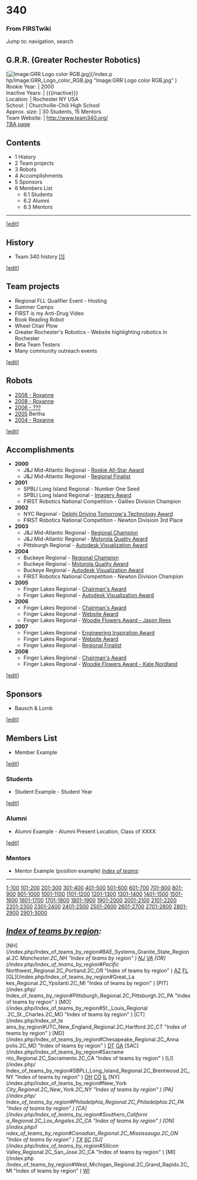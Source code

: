 # 340

### From FIRSTwiki

Jump to: navigation, search

G.R.R. (Greater Rochester Robotics)  
---  
[![Image:GRR Logo color RGB.jpg](/media/3/35/GRR_Logo_color_RGB.jpg)](/index.p
hp/Image:GRR_Logo_color_RGB.jpg "Image:GRR Logo color RGB.jpg" )  
Rookie Year: | 2000  
Inactive Years: | {{{inactive}}}  
Location: | Rochester NY USA  
School: | Churchville-Chili High School  
Approx. size: | 30 Students, 15 Mentors  
Team Website: | <http://www.team340.org/>  
[TBA page](http://www.thebluealliance.net/tbatv/team.php?team=340
"http://www.thebluealliance.net/tbatv/team.php?team=340" )  
  
  

## Contents

  * 1 History
  * 2 Team projects
  * 3 Robots
  * 4 Accomplishments
  * 5 Sponsors
  * 6 Members List
    * 6.1 Students
    * 6.2 Alumni
    * 6.3 Mentors  
---  
  
[[edit](/index.php?title=340&action=edit&section=1 "Edit section: History" )]

## History

  * Team 340 history [[1]](http://team340.org/index.php?option=com_content&view=article&id=51&Itemid=72 "http://team340.org/index.php?option=com_content&view=article&id=51&Itemid=72" )

[[edit](/index.php?title=340&action=edit&section=2 "Edit section: Team
projects" )]

## Team projects

  * Regional FLL Qualifier Event - Hosting 
  * Summer Camps 
  * FIRST is my Anti-Drug Video 
  * Book Reading Robot 
  * Wheel Chair Plow 
  * Greater Rochester's Robotics - Website highlighting robotics in Rochester 
  * Beta Team Testers 
  * Many community outreach events 

[[edit](/index.php?title=340&action=edit&section=3 "Edit section: Robots" )]

## Robots

  * [2008 - Roxanne](/index.php?title=340_in_2008&action=edit "340 in 2008" )
  * [2008 - Roxanne](/index.php?title=340_in_2007&action=edit "340 in 2007" )
  * [2006 - ???](/index.php?title=340_in_2006&action=edit "340 in 2006" )
  * [2005](/index.php?title=340_in_2005&action=edit "340 in 2005" ) Bertha 
  * [2004 - Roxanne](/index.php?title=340_in_2004&action=edit "340 in 2004" )

[[edit](/index.php?title=340&action=edit&section=4 "Edit section:
Accomplishments" )]

## Accomplishments

  * **2000**
    * J&amp;J Mid-Atlantic Regional - [Rookie All-Star Award](/index.php/Rookie_All-Star_Award "Rookie All-Star Award" )
    * J&amp;J Mid-Atlantic Regional - [Regional Finalist](/index.php/Regional_Finalist "Regional Finalist" )
  * **2001**
    * SPBLI Long Island Regional - Number One Seed 
    * SPBLI Long Island Regional - [Imagery Award](/index.php/Imagery_Award "Imagery Award" )
    * FIRST Robotics National Competition - Galileo Division Champion 
  * **2002**
    * NYC Regional - [Delphi Driving Tomorrow's Technology Award](/index.php/Delphi_Driving_Tomorrow%27s_Technology_Award "Delphi Driving Tomorrow's Technology Award" )
    * FIRST Robotics National Competition - Newton Divisioin 3rd Place 
  * **2003**
    * J&amp;J Mid-Atlantic Regional - [Regional Champion](/index.php/Regional_Champion "Regional Champion" )
    * J&amp;J Mid-Atlantic Regional - [Motorola Quality Award](/index.php/Motorola_Quality_Award "Motorola Quality Award" )
    * Pittsburgh Regional - [Autodesk Visualization Award](/index.php/Autodesk_Visualization_Award "Autodesk Visualization Award" )
  * **2004**
    * Buckeye Regional - [Regional Champion](/index.php/Regional_Champion "Regional Champion" )
    * Buckeye Regional - [Motorola Quality Award](/index.php/Motorola_Quality_Award "Motorola Quality Award" )
    * Buckeye Regional - [Autodesk Visualization Award](/index.php/Autodesk_Visualization_Award "Autodesk Visualization Award" )
    * FIRST Robotics National Competition - Newton Division Champion 
  * **2005**
    * Finger Lakes Regional - [Chairman's Award](/index.php/Chairman%27s_Award "Chairman's Award" )
    * Finger Lakes Regional - [Autodesk Visualization Award](/index.php/Autodesk_Visualization_Award "Autodesk Visualization Award" )
  * **2006**
    * Finger Lakes Regional - [Chairman's Award](/index.php/Chairman%27s_Award "Chairman's Award" )
    * Finger Lakes Regional - [Website Award](/index.php?title=Website_Award&action=edit "Website Award" )
    * Finger Lakes Regional - [Woodie Flowers Award - Jason Rees](/index.php?title=Woodie_Flowers_Award_-_Jason_Rees&action=edit "Woodie Flowers Award - Jason Rees" )
  * **2007**
    * Finger Lakes Regional - [Engineering Inspiration Award](/index.php/Engineering_Inspiration_Award "Engineering Inspiration Award" )
    * Finger Lakes Regional - [Website Award](/index.php?title=Website_Award&action=edit "Website Award" )
    * Finger Lakes Regional - [Regional Finalist](/index.php/Regional_Finalist "Regional Finalist" )
  * **2008**
    * Finger Lakes Regional - [Chairman's Award](/index.php/Chairman%27s_Award "Chairman's Award" )
    * Finger Lakes Regional - [Woodie Flowers Award - Kate Nordland](/index.php?title=Woodie_Flowers_Award_-_Kate_Nordland&action=edit "Woodie Flowers Award - Kate Nordland" )

[[edit](/index.php?title=340&action=edit&section=5 "Edit section: Sponsors" )]

## Sponsors

  * Bausch &amp; Lomb 

[[edit](/index.php?title=340&action=edit&section=6 "Edit section: Members
List" )]

## Members List

  * Member Example 

[[edit](/index.php?title=340&action=edit&section=7 "Edit section: Students" )]

### Students

  * Student Example - Student Year 

[[edit](/index.php?title=340&action=edit&section=8 "Edit section: Alumni" )]

### Alumni

  * Alumni Example - Alumni Present Location, Class of XXXX 

[[edit](/index.php?title=340&action=edit&section=9 "Edit section: Mentors" )]

### Mentors

  * Mentor Example (position example) 
_[Index of teams](/index.php/Index_of_teams "Index of teams" ):_  
---  
  
[1-100](/index.php/Index_of_teams#1-100 "Index of teams" )
[101-200](/index.php/Index_of_teams#101-200 "Index of teams" )
[201-300](/index.php/Index_of_teams#201-300 "Index of teams" )
[301-400](/index.php/Index_of_teams#301-400 "Index of teams" )
[401-500](/index.php/Index_of_teams#401-500 "Index of teams" )
[501-600](/index.php/Index_of_teams#501-600 "Index of teams" )
[601-700](/index.php/Index_of_teams#601-700 "Index of teams" )
[701-800](/index.php/Index_of_teams#701-800 "Index of teams" )
[801-900](/index.php/Index_of_teams#801-900 "Index of teams" )
[901-1000](/index.php/Index_of_teams#901-1000 "Index of teams" )
[1001-1100](/index.php/Index_of_teams#1001-1100 "Index of teams" )
[1101-1200](/index.php/Index_of_teams#1101-1200 "Index of teams" )
[1201-1300](/index.php/Index_of_teams#1201-1300 "Index of teams" )
[1301-1400](/index.php/Index_of_teams#1301-1400 "Index of teams" )
[1401-1500](/index.php/Index_of_teams#1401-1500 "Index of teams" )
[1501-1600](/index.php/Index_of_teams#1501-1600 "Index of teams" )
[1601-1700](/index.php/Index_of_teams#1601-1700 "Index of teams" )
[1701-1800](/index.php/Index_of_teams#1701-1800 "Index of teams" )
[1801-1900](/index.php/Index_of_teams#1801-1900 "Index of teams" )
[1901-2000](/index.php/Index_of_teams#1901-2000 "Index of teams" )
[2001-2100](/index.php/Index_of_teams#2001-2100 "Index of teams" )
[2101-2200](/index.php/Index_of_teams#2101-2200 "Index of teams" )
[2201-2300](/index.php/Index_of_teams#2201-2300 "Index of teams" )
[2301-2400](/index.php/Index_of_teams#2301-2400 "Index of teams" )
[2401-2500](/index.php/Index_of_teams#2401-2500 "Index of teams" )
[2501-2600](/index.php/Index_of_teams#2501-2600 "Index of teams" )
[2601-2700](/index.php/Index_of_teams#2601-2700 "Index of teams" )
[2701-2800](/index.php/Index_of_teams#2701-2800 "Index of teams" )
[2801-2900](/index.php/Index_of_teams#2801-2900 "Index of teams" )
[2901-3000](/index.php/Index_of_teams#2901-3000 "Index of teams" )  
  
_[Index of teams by region](/index.php/Index_of_teams_by_region "Index of
teams by region" ):_  
---  
  
[NH](/index.php/Index_of_teams_by_region#BAE_Systems_Granite_State_Regional.2C
_Manchester.2C_NH "Index of teams by region" )
[NJ](/index.php/Index_of_teams_by_region#New_Jersey_Regional.2C_Trenton.2C_NJ
"Index of teams by region" )
[VA](/index.php/Index_of_teams_by_region#NASA.2FVCU_Regional.2C_Richmond.2C_VA
"Index of teams by region" ) [OR](/index.php/Index_of_teams_by_region#Pacific_
Northwest_Regional.2C_Portland.2C_OR "Index of teams by region" )
[AZ](/index.php/Index_of_teams_by_region#Arizona_Regional.2C_Phoenix.2C_AZ
"Index of teams by region" )
[FL](/index.php/Index_of_teams_by_region#Florida_Regional.2C_Orlando.2C_FL
"Index of teams by region" ) [GL](/index.php/Index_of_teams_by_region#Great_La
kes_Regional.2C_Ypsilanti.2C_MI "Index of teams by region" ) [PIT](/index.php/
Index_of_teams_by_region#Pittsburgh_Regional.2C_Pittsburgh.2C_PA "Index of
teams by region" ) [MO](/index.php/Index_of_teams_by_region#St._Louis_Regional
.2C_St._Charles.2C_MO "Index of teams by region" ) [CT](/index.php/Index_of_te
ams_by_region#UTC_New_England_Regional.2C_Hartford.2C_CT "Index of teams by
region" ) [MD](/index.php/Index_of_teams_by_region#Chesapeake_Regional.2C_Anna
polis.2C_MD "Index of teams by region" )
[DT](/index.php/Index_of_teams_by_region#Detroit_Regional.2C_Detroit.2C_MI
"Index of teams by region" )
[GA](/index.php/Index_of_teams_by_region#Peachtree_Regional.2C_Duluth.2C_GA
"Index of teams by region" ) [SAC](/index.php/Index_of_teams_by_region#Sacrame
nto_Regional.2C_Sacramento.2C_CA "Index of teams by region" ) [LI](/index.php/
Index_of_teams_by_region#SBPLI_Long_Island_Regional.2C_Brentwood.2C_NY "Index
of teams by region" )
[OH](/index.php/Index_of_teams_by_region#Buckeye_Regional.2C_Cleveland.2C_OH
"Index of teams by region" )
[CO](/index.php/Index_of_teams_by_region#Colorado_Regional.2C_Denver.2C_CO
"Index of teams by region" )
[IL](/index.php/Index_of_teams_by_region#Midwest_Regional.2C_Evanston.2C_IL
"Index of teams by region" ) [NY](/index.php/Index_of_teams_by_region#New_York
_City_Regional.2C_New_York.2C_NY "Index of teams by region" ) [PA](/index.php/
Index_of_teams_by_region#Philadelphia_Regional.2C_Philadelphia.2C_PA "Index of
teams by region" ) [CA](/index.php/Index_of_teams_by_region#Southern_Californi
a_Regional.2C_Los_Angeles.2C_CA "Index of teams by region" ) [ON](/index.php/I
ndex_of_teams_by_region#Canadian_Regional.2C_Mississauga.2C_ON "Index of teams
by region" )
[TX](/index.php/Index_of_teams_by_region#Lone_Star_Regional.2C_Houston.2C_TX
"Index of teams by region" )
[SC](/index.php/Index_of_teams_by_region#Palmetto_Regional.2C_Columbia.2C_SC
"Index of teams by region" ) [SJ](/index.php/Index_of_teams_by_region#Silicon_
Valley_Regional.2C_San_Jose.2C_CA "Index of teams by region" ) [MI](/index.php
/Index_of_teams_by_region#West_Michigan_Regional.2C_Grand_Rapids.2C_MI "Index
of teams by region" )
[WI](/index.php/Index_of_teams_by_region#Wisconsin_Regional.2C_Milwaukee.2C_WI
"Index of teams by region" )  
  
